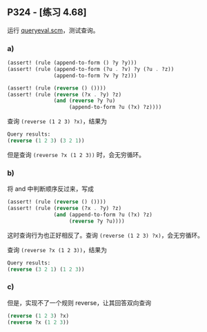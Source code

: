 ## P324 - [练习 4.68]

运行 [queryeval.scm](./queryeval.scm)，测试查询。

### a)

``` Scheme
(assert! (rule (append-to-form () ?y ?y)))
(assert! (rule (append-to-form (?u . ?v) ?y (?u . ?z))
               (append-to-form ?v ?y ?z)))

(assert! (rule (reverse () ())))
(assert! (rule (reverse (?x . ?y) ?z)
               (and (reverse ?y ?u)
                    (append-to-form ?u (?x) ?z))))
```

查询 `(reverse (1 2 3) ?x)`，结果为

``` Scheme
Query results:
(reverse (1 2 3) (3 2 1))
```

但是查询 `(reverse ?x (1 2 3))` 时，会无穷循环。

### b)

将 and 中判断顺序反过来，写成

``` Scheme
(assert! (rule (reverse () ())))
(assert! (rule (reverse (?x . ?y) ?z)
               (and (append-to-form ?u (?x) ?z)
                    (reverse ?y ?u))))
```

这时查询行为也正好相反了。查询 `(reverse (1 2 3) ?x)`，会无穷循环。

查询 `(reverse ?x (1 2 3))`，结果为

``` Scheme
Query results:
(reverse (3 2 1) (1 2 3))
```                   

### c)

但是，实现不了一个规则 reverse，让其回答双向查询

``` Scheme
(reverse (1 2 3) ?x)
(reverse ?x (1 2 3))
```
